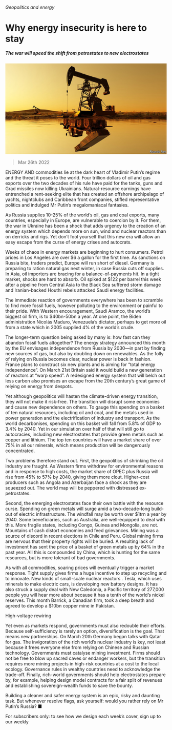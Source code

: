 ###### Geopolitics and energy

# Why energy insecurity is here to stay 

##### The war will speed the shift from petrostates to new electrostates 

![image](images/20220326_LDD001_0.jpg) 

> Mar 26th 2022 

ENERGY AND commodities lie at the dark heart of Vladimir Putin’s regime and the threat it poses to the world. Four trillion dollars of oil and gas exports over the two decades of his rule have paid for the tanks, guns and Grad missiles now killing Ukrainians. Natural-resource earnings have entrenched a rent-seeking elite that has created an offshore archipelago of yachts, nightclubs and Caribbean front companies, stifled representative politics and indulged Mr Putin’s megalomaniacal fantasies.

As Russia supplies 10-25% of the world’s oil, gas and coal exports, many countries, especially in Europe, are vulnerable to coercion by it. For them, the war in Ukraine has been a shock that adds urgency to the creation of an energy system which depends more on sun, wind and nuclear reactors than on derricks and rigs. Yet don’t fool yourself that this new era will allow an easy escape from the curse of energy crises and autocrats.


Weeks of chaos in energy markets are beginning to hurt consumers. Petrol prices in Los Angeles are over $6 a gallon for the first time. As sanctions on Russia bite, traders predict, Europe will run short of diesel. Germany is preparing to ration natural gas next winter, in case Russia cuts off supplies. In Asia, oil importers are bracing for a balance-of-payments hit. In a tight market, shocks are hard to absorb. Oil spiked at $122 per barrel this week after a pipeline from Central Asia to the Black Sea suffered storm damage and Iranian-backed Houthi rebels attacked Saudi energy facilities.

The immediate reaction of governments everywhere has been to scramble to find more fossil fuels, however polluting to the environment or painful to their pride. With Western encouragement, Saudi Aramco, the world’s biggest oil firm, is  to $40bn-50bn a year. At one point, the Biden administration  Nicolás Maduro, Venezuela’s dictator, perhaps to get more oil from a state which in 2005 supplied 4% of the world’s crude.

The longer-term question being asked by many is: how fast can they abandon fossil fuels altogether? The energy strategy announced this month by the EU envisages independence from Russia by 2030—in part by finding new sources of gas, but also by doubling down on renewables. As the folly of relying on Russia becomes clear, nuclear power is back in fashion. France plans to construct six new plants and is aiming for “total energy independence”. On March 21st Britain said it would build a new generation of reactors at “warp speed”. A redesigned energy system that will belch out less carbon also promises an escape from the 20th century’s great game of relying on energy from despots.

Yet although geopolitics will hasten the climate-driven energy transition, they will not make it risk-free. The transition will disrupt some economies and cause new dependence on others. To gauge this  spending on a basket of ten natural resources, including oil and coal, and the metals used in power generation and the electrification of industry and transport. As the world decarbonises, spending on this basket will fall from 5.8% of GDP to 3.4% by 2040. Yet in our simulation over half of that will still go to autocracies, including new electrostates that provide green metals such as copper and lithium. The top ten countries will have a market share of over 75% in all our minerals, which means production will be dangerously concentrated.

Two problems therefore stand out. First, the geopolitics of shrinking the oil industry are fraught. As Western firms withdraw for environmental reasons and in response to high costs, the market share of OPEC plus Russia will rise from 45% to 57% by 2040, giving them more clout. Higher-cost producers such as Angola and Azerbaijan face a shock as they are squeezed out. The world map will be peppered with distressed ex-petrostates.

Second, the emerging electrostates face their own battle with the resource curse. Spending on green metals will surge amid a two-decade-long build-out of electric infrastructure. The windfall may be worth over $1trn a year by 2040. Some beneficiaries, such as Australia, are well-equipped to deal with this. More fragile states, including Congo, Guinea and Mongolia, are not. Mountains of cash distort economies and feed grievances. Mining was a source of discord in recent elections in Chile and Peru. Global mining firms are nervous that their property rights will be buried. A resulting lack of investment has sent the price of a basket of green metals up by 64% in the past year. All this is compounded by China, which is hunting for the same resources, but is more tolerant of bad governments.

As with all commodities, soaring prices will eventually trigger a market response. Tight supply gives firms a huge incentive to step up recycling and to innovate. New kinds of small-scale nuclear reactors . Tesla, which uses minerals to make electric cars, is developing new battery designs. It has also struck a supply deal with New Caledonia, a Pacific territory of 277,000 people you will hear more about because it has a tenth of the world’s nickel reserves. This month Barrick, a Canadian firm, took a deep breath and agreed to develop a $10bn copper mine in Pakistan.

High-voltage rewiring

Yet even as markets respond, governments must also redouble their efforts. Because self-sufficiency is rarely an option, diversification is the goal. That means new partnerships. On March 20th Germany began talks with Qatar for gas. The invigoration of the rich world’s nuclear industry is key, not least because it frees everyone else from relying on Chinese and Russian technology. Governments must catalyse mining investment. Firms should not be free to blow up sacred caves or endanger workers, but the transition requires more mining projects in high-risk countries at a cost to the local ecology. Governance rules in wealthy countries need to acknowledge the trade-off. Finally, rich-world governments should help electrostates prepare by, for example, helping design model contracts for a fair split of revenues and establishing sovereign-wealth funds to save the bounty.

Building a cleaner and safer energy system is an epic, risky and daunting task. But whenever resolve flags, ask yourself: would you rather rely on Mr Putin’s Russia? ■

For subscribers only: to see how we design each week’s cover, sign up to our weekly 

